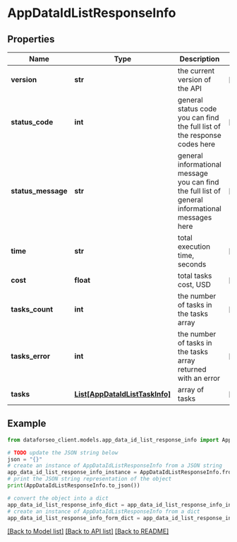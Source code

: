 # AppDataIdListResponseInfo


## Properties

Name | Type | Description | Notes
------------ | ------------- | ------------- | -------------
**version** | **str** | the current version of the API | [optional] 
**status_code** | **int** | general status code you can find the full list of the response codes here | [optional] 
**status_message** | **str** | general informational message you can find the full list of general informational messages here | [optional] 
**time** | **str** | total execution time, seconds | [optional] 
**cost** | **float** | total tasks cost, USD | [optional] 
**tasks_count** | **int** | the number of tasks in the tasks array | [optional] 
**tasks_error** | **int** | the number of tasks in the tasks array returned with an error | [optional] 
**tasks** | [**List[AppDataIdListTaskInfo]**](AppDataIdListTaskInfo.md) | array of tasks | [optional] 

## Example

```python
from dataforseo_client.models.app_data_id_list_response_info import AppDataIdListResponseInfo

# TODO update the JSON string below
json = "{}"
# create an instance of AppDataIdListResponseInfo from a JSON string
app_data_id_list_response_info_instance = AppDataIdListResponseInfo.from_json(json)
# print the JSON string representation of the object
print(AppDataIdListResponseInfo.to_json())

# convert the object into a dict
app_data_id_list_response_info_dict = app_data_id_list_response_info_instance.to_dict()
# create an instance of AppDataIdListResponseInfo from a dict
app_data_id_list_response_info_form_dict = app_data_id_list_response_info.from_dict(app_data_id_list_response_info_dict)
```
[[Back to Model list]](../README.md#documentation-for-models) [[Back to API list]](../README.md#documentation-for-api-endpoints) [[Back to README]](../README.md)


